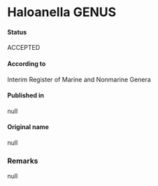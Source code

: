 # Haloanella GENUS

#### Status
ACCEPTED

#### According to
Interim Register of Marine and Nonmarine Genera

#### Published in
null

#### Original name
null

### Remarks
null